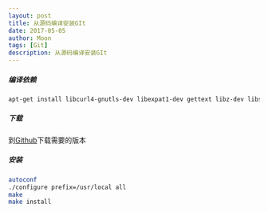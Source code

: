 ```yaml
---
layout: post
title: 从源码编译安装GIt
date: 2017-05-05
author: Moon
tags: [Git]
description: 从源码编译安装GIt
---
```


##### 编译依赖
```bash
apt-get install libcurl4-gnutls-dev libexpat1-dev gettext libz-dev libssl-dev
```
##### 下载
到[Github](https://github.com/git/git/releases)下载需要的版本
##### 安装
```bash
autoconf
./configure prefix=/usr/local all
make
make install
```
